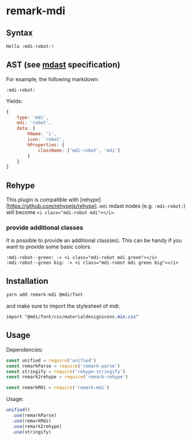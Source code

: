 # remark-mdi
## Syntax

```md
Hello :mdi-robot:!
```
## AST (see [mdast](https://github.com/syntax-tree/mdast/blob/master/readme.md) specification)

For example, the following markdown:

`:mdi-robot:`

Yields:

```js
{
    type: 'mdi',
    mdi: 'robot',
    data: {
        hName: 'i',
        icon: 'robot',
        hProperties: {
            className: ['mdi-robot', 'mdi']
        }
    }
}
```

## Rehype

This plugin is compatible with [rehype][https://github.com/rehypejs/rehype]. `mdi` mdast nodes (e.g. `:mdi-robot:`) will become `<i class="mdi-robot mdi"></i>`.

### provide additional classes
It is possible to provide an additional class(es). This can be handy if you want to provide some basic colors.

```
:mdi-robot--green: -> <i class="mdi-robot mdi green"></i>
:mdi-robot--green big: -> <i class="mdi-robot mdi green big"></i>
```
## Installation

```bash
yarn add remark-mdi @mdi/font
```

and make sure to import the stylesheet of mdi: 

```scss
import "@mdi/font/css/materialdesignicons.min.css"
```


## Usage

Dependencies:

```javascript
const unified = require('unified')
const remarkParse = require('remark-parse')
const stringify = require('rehype-stringify')
const remark2rehype = require('remark-rehype')

const remarkMdi = require('remark-mdi')
```

Usage:

```javascript
unified()
  .use(remarkParse)
  .use(remarkMdi)
  .use(remark2rehype)
  .use(stringify)
```
